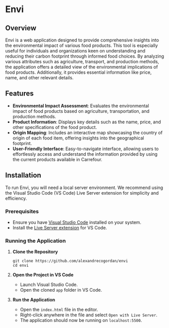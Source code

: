 # Envi

## Overview

Envi is a web application designed to provide comprehensive insights into the environmental impact of various food products. This tool is especially useful for individuals and organizations keen on understanding and reducing their carbon footprint through informed food choices. By analyzing various attributes such as agriculture, transport, and production methods, the application offers a detailed view of the environmental implications of food products. Additionally, it provides essential information like price, name, and other relevant details.

## Features

- **Environmental Impact Assessment**: Evaluates the environmental impact of food products based on agriculture, transportation, and production methods.
- **Product Information**: Displays key details such as the name, price, and other specifications of the food product.
- **Origin Mapping**: Includes an interactive map showcasing the country of origin of each food item, offering insights into the geographical footprint.
- **User-Friendly Interface**: Easy-to-navigate interface, allowing users to effortlessly access and understand the information provided by using the current products available in Carrefour.

## Installation

To run Envi, you will need a local server environment. We recommend using the Visual Studio Code (VS Code) Live Server extension for simplicity and efficiency.

### Prerequisites

- Ensure you have [Visual Studio Code](https://code.visualstudio.com/download) installed on your system.
- Install the [Live Server extension](https://marketplace.visualstudio.com/items?itemName=ritwickdey.LiveServer) for VS Code.

### Running the Application

1. **Clone the Repository**
   ```
   git clone https://github.com/alexandrecogordan/envi
   cd envi
   ```

2. **Open the Project in VS Code**
   - Launch Visual Studio Code.
   - Open the cloned `app` folder in VS Code.

3. **Run the Application**
   - Open the `index.html` file in the editor.
   - Right-click anywhere in the file and select `Open with Live Server`.
   - The application should now be running on `localhost:5500`.
